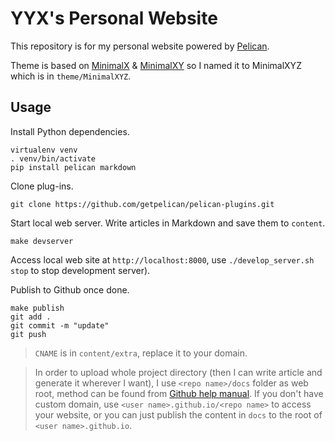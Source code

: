 # YYX's Personal Website

This repository is for my personal website powered by [Pelican](https://github.com/getpelican/pelican).

Theme is based on [MinimalX](https://github.com/art1fa/minimalX) & [MinimalXY](https://github.com/petrnohejl/MinimalXY) so I named it to MinimalXYZ which is in `theme/MinimalXYZ`.

## Usage

Install Python dependencies.

    virtualenv venv
    . venv/bin/activate
    pip install pelican markdown

Clone plug-ins.

    git clone https://github.com/getpelican/pelican-plugins.git

Start local web server. Write articles in Markdown and save them to `content`.

    make devserver

Access local web site at `http://localhost:8000`, use `./develop_server.sh stop` to stop development server).

Publish to Github once done.

    make publish
    git add .
    git commit -m "update"
    git push

> `CNAME` is in `content/extra`, replace it to your domain.

> In order to upload whole project directory (then I can write article and generate it wherever I want), I use `<repo name>/docs` folder as web root, method can be found from [Github help manual](https://help.github.com/articles/configuring-a-publishing-source-for-github-pages/#publishing-your-github-pages-site-from-a-docs-folder-on-your-master-branch). If you don't have custom domain, use `<user name>.github.io/<repo name>` to access your website, or you can just publish the content in `docs` to the root of `<user name>.github.io`.





